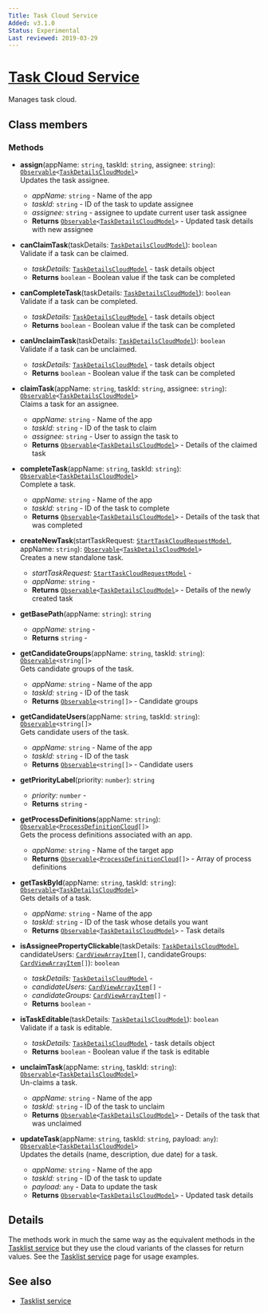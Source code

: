 ```yaml
---
Title: Task Cloud Service
Added: v3.1.0
Status: Experimental
Last reviewed: 2019-03-29
---
```


# [Task Cloud Service](../../../lib/process-services-cloud/src/lib/task/services/task-cloud.service.ts "Defined in task-cloud.service.ts")

Manages task cloud.

## Class members

### Methods

-   **assign**(appName: `string`, taskId: `string`, assignee: `string`): [`Observable`](http://reactivex.io/documentation/observable.html)`<`[`TaskDetailsCloudModel`](../../../lib/process-services-cloud/src/lib/task/start-task/models/task-details-cloud.model.ts)`>`<br/>
    Updates the task assignee.
    -   _appName:_ `string`  - Name of the app
    -   _taskId:_ `string`  - ID of the task to update assignee
    -   _assignee:_ `string`  - assignee to update current user task assignee
    -   **Returns** [`Observable`](http://reactivex.io/documentation/observable.html)`<`[`TaskDetailsCloudModel`](../../../lib/process-services-cloud/src/lib/task/start-task/models/task-details-cloud.model.ts)`>` - Updated task details with new assignee
-   **canClaimTask**(taskDetails: [`TaskDetailsCloudModel`](../../../lib/process-services-cloud/src/lib/task/start-task/models/task-details-cloud.model.ts)): `boolean`<br/>
    Validate if a task can be claimed.
    -   _taskDetails:_ [`TaskDetailsCloudModel`](../../../lib/process-services-cloud/src/lib/task/start-task/models/task-details-cloud.model.ts)  - task details object
    -   **Returns** `boolean` - Boolean value if the task can be completed
-   **canCompleteTask**(taskDetails: [`TaskDetailsCloudModel`](../../../lib/process-services-cloud/src/lib/task/start-task/models/task-details-cloud.model.ts)): `boolean`<br/>
    Validate if a task can be completed.
    -   _taskDetails:_ [`TaskDetailsCloudModel`](../../../lib/process-services-cloud/src/lib/task/start-task/models/task-details-cloud.model.ts)  - task details object
    -   **Returns** `boolean` - Boolean value if the task can be completed
-   **canUnclaimTask**(taskDetails: [`TaskDetailsCloudModel`](../../../lib/process-services-cloud/src/lib/task/start-task/models/task-details-cloud.model.ts)): `boolean`<br/>
    Validate if a task can be unclaimed.
    -   _taskDetails:_ [`TaskDetailsCloudModel`](../../../lib/process-services-cloud/src/lib/task/start-task/models/task-details-cloud.model.ts)  - task details object
    -   **Returns** `boolean` - Boolean value if the task can be completed
-   **claimTask**(appName: `string`, taskId: `string`, assignee: `string`): [`Observable`](http://reactivex.io/documentation/observable.html)`<`[`TaskDetailsCloudModel`](../../../lib/process-services-cloud/src/lib/task/start-task/models/task-details-cloud.model.ts)`>`<br/>
    Claims a task for an assignee.
    -   _appName:_ `string`  - Name of the app
    -   _taskId:_ `string`  - ID of the task to claim
    -   _assignee:_ `string`  - User to assign the task to
    -   **Returns** [`Observable`](http://reactivex.io/documentation/observable.html)`<`[`TaskDetailsCloudModel`](../../../lib/process-services-cloud/src/lib/task/start-task/models/task-details-cloud.model.ts)`>` - Details of the claimed task
-   **completeTask**(appName: `string`, taskId: `string`): [`Observable`](http://reactivex.io/documentation/observable.html)`<`[`TaskDetailsCloudModel`](../../../lib/process-services-cloud/src/lib/task/start-task/models/task-details-cloud.model.ts)`>`<br/>
    Complete a task.
    -   _appName:_ `string`  - Name of the app
    -   _taskId:_ `string`  - ID of the task to complete
    -   **Returns** [`Observable`](http://reactivex.io/documentation/observable.html)`<`[`TaskDetailsCloudModel`](../../../lib/process-services-cloud/src/lib/task/start-task/models/task-details-cloud.model.ts)`>` - Details of the task that was completed
-   **createNewTask**(startTaskRequest: [`StartTaskCloudRequestModel`](../../../lib/process-services-cloud/src/lib/task/start-task/models/start-task-cloud-request.model.ts), appName: `string`): [`Observable`](http://reactivex.io/documentation/observable.html)`<`[`TaskDetailsCloudModel`](../../../lib/process-services-cloud/src/lib/task/start-task/models/task-details-cloud.model.ts)`>`<br/>
    Creates a new standalone task.
    -   _startTaskRequest:_ [`StartTaskCloudRequestModel`](../../../lib/process-services-cloud/src/lib/task/start-task/models/start-task-cloud-request.model.ts)  - 
    -   _appName:_ `string`  - 
    -   **Returns** [`Observable`](http://reactivex.io/documentation/observable.html)`<`[`TaskDetailsCloudModel`](../../../lib/process-services-cloud/src/lib/task/start-task/models/task-details-cloud.model.ts)`>` - Details of the newly created task
-   **getBasePath**(appName: `string`): `string`<br/>

    -   _appName:_ `string`  - 
    -   **Returns** `string` - 

-   **getCandidateGroups**(appName: `string`, taskId: `string`): [`Observable`](http://reactivex.io/documentation/observable.html)`<string[]>`<br/>
    Gets candidate groups of the task.
    -   _appName:_ `string`  - Name of the app
    -   _taskId:_ `string`  - ID of the task
    -   **Returns** [`Observable`](http://reactivex.io/documentation/observable.html)`<string[]>` - Candidate groups
-   **getCandidateUsers**(appName: `string`, taskId: `string`): [`Observable`](http://reactivex.io/documentation/observable.html)`<string[]>`<br/>
    Gets candidate users of the task.
    -   _appName:_ `string`  - Name of the app
    -   _taskId:_ `string`  - ID of the task
    -   **Returns** [`Observable`](http://reactivex.io/documentation/observable.html)`<string[]>` - Candidate users
-   **getPriorityLabel**(priority: `number`): `string`<br/>

    -   _priority:_ `number`  - 
    -   **Returns** `string` - 

-   **getProcessDefinitions**(appName: `string`): [`Observable`](http://reactivex.io/documentation/observable.html)`<`[`ProcessDefinitionCloud`](../../../lib/process-services-cloud/src/lib/models/process-definition-cloud.model.ts)`[]>`<br/>
    Gets the process definitions associated with an app.
    -   _appName:_ `string`  - Name of the target app
    -   **Returns** [`Observable`](http://reactivex.io/documentation/observable.html)`<`[`ProcessDefinitionCloud`](../../../lib/process-services-cloud/src/lib/models/process-definition-cloud.model.ts)`[]>` - Array of process definitions
-   **getTaskById**(appName: `string`, taskId: `string`): [`Observable`](http://reactivex.io/documentation/observable.html)`<`[`TaskDetailsCloudModel`](../../../lib/process-services-cloud/src/lib/task/start-task/models/task-details-cloud.model.ts)`>`<br/>
    Gets details of a task.
    -   _appName:_ `string`  - Name of the app
    -   _taskId:_ `string`  - ID of the task whose details you want
    -   **Returns** [`Observable`](http://reactivex.io/documentation/observable.html)`<`[`TaskDetailsCloudModel`](../../../lib/process-services-cloud/src/lib/task/start-task/models/task-details-cloud.model.ts)`>` - Task details
-   **isAssigneePropertyClickable**(taskDetails: [`TaskDetailsCloudModel`](../../../lib/process-services-cloud/src/lib/task/start-task/models/task-details-cloud.model.ts), candidateUsers: [`CardViewArrayItem`](../../../lib/core/src/lib/card-view/models/card-view-arrayitem.model.ts)`[]`, candidateGroups: [`CardViewArrayItem`](../../../lib/core/src/lib/card-view/models/card-view-arrayitem.model.ts)`[]`): `boolean`<br/>

    -   _taskDetails:_ [`TaskDetailsCloudModel`](../../../lib/process-services-cloud/src/lib/task/start-task/models/task-details-cloud.model.ts)  - 
    -   _candidateUsers:_ [`CardViewArrayItem`](../../../lib/core/src/lib/card-view/models/card-view-arrayitem.model.ts)`[]`  - 
    -   _candidateGroups:_ [`CardViewArrayItem`](../../../lib/core/src/lib/card-view/models/card-view-arrayitem.model.ts)`[]`  - 
    -   **Returns** `boolean` - 

-   **isTaskEditable**(taskDetails: [`TaskDetailsCloudModel`](../../../lib/process-services-cloud/src/lib/task/start-task/models/task-details-cloud.model.ts)): `boolean`<br/>
    Validate if a task is editable.
    -   _taskDetails:_ [`TaskDetailsCloudModel`](../../../lib/process-services-cloud/src/lib/task/start-task/models/task-details-cloud.model.ts)  - task details object
    -   **Returns** `boolean` - Boolean value if the task is editable
-   **unclaimTask**(appName: `string`, taskId: `string`): [`Observable`](http://reactivex.io/documentation/observable.html)`<`[`TaskDetailsCloudModel`](../../../lib/process-services-cloud/src/lib/task/start-task/models/task-details-cloud.model.ts)`>`<br/>
    Un-claims a task.
    -   _appName:_ `string`  - Name of the app
    -   _taskId:_ `string`  - ID of the task to unclaim
    -   **Returns** [`Observable`](http://reactivex.io/documentation/observable.html)`<`[`TaskDetailsCloudModel`](../../../lib/process-services-cloud/src/lib/task/start-task/models/task-details-cloud.model.ts)`>` - Details of the task that was unclaimed
-   **updateTask**(appName: `string`, taskId: `string`, payload: `any`): [`Observable`](http://reactivex.io/documentation/observable.html)`<`[`TaskDetailsCloudModel`](../../../lib/process-services-cloud/src/lib/task/start-task/models/task-details-cloud.model.ts)`>`<br/>
    Updates the details (name, description, due date) for a task.
    -   _appName:_ `string`  - Name of the app
    -   _taskId:_ `string`  - ID of the task to update
    -   _payload:_ `any`  - Data to update the task
    -   **Returns** [`Observable`](http://reactivex.io/documentation/observable.html)`<`[`TaskDetailsCloudModel`](../../../lib/process-services-cloud/src/lib/task/start-task/models/task-details-cloud.model.ts)`>` - Updated task details

## Details

The methods work in much the same way as the equivalent methods in the
[Tasklist service](../../process-services/services/tasklist.service.md)
but they use the cloud variants of the classes for return values. See the
[Tasklist service](../../process-services/services/tasklist.service.md) page for usage examples.

## See also

-   [Tasklist service](../../process-services/services/tasklist.service.md)
